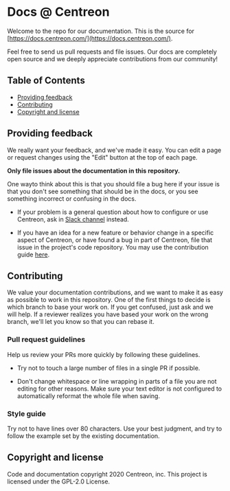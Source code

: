 # Docs @ Centreon
Welcome to the repo for our documentation. This is the source for	
[https://docs.centreon.com/](https://docs.centreon.com/).	

Feel free to send us pull requests and file issues. Our docs are completely	
open source and we deeply appreciate contributions from our community!

## Table of Contents

- [Providing feedback](#providing-feedback)
- [Contributing](#contributing)
- [Copyright and license](#copyright-and-license)

## Providing feedback

We really want your feedback, and we've made it easy. You can edit a page or
request changes using the "Edit" button at the top of each page.

**Only file issues about the documentation in this repository.** 

One wayto think about this is that you should file a bug here if your issue is that you
don't see something that should be in the docs, or you see something incorrect
or confusing in the docs.

- If your problem is a general question about how to configure or use Centreon,
  ask in [Slack channel](https://centreon.github.io/register-slack/) instead.

- If you have an idea for a new feature or behavior change in a specific aspect
  of Centreon, or have found a bug in part of Centreon, file that issue in
  the project's code repository. You may use the contribution guide [here](https://github.com/centreon/centreon/blob/master/CONTRIBUTING.md).

## Contributing

We value your documentation contributions, and we want to make it as easy
as possible to work in this repository. One of the first things to decide is
which branch to base your work on. If you get confused, just ask and we will
help. If a reviewer realizes you have based your work on the wrong branch, we'll
let you know so that you can rebase it.

### Pull request guidelines

Help us review your PRs more quickly by following these guidelines.

* Try not to touch a large number of files in a single PR if possible.

* Don't change whitespace or line wrapping in parts of a file you are not editing for other reasons. Make sure your text editor is not configured to automatically reformat the whole file when saving.


### Style guide

Try not to have lines over 80 characters. Use your best judgment, and try to follow the example 
set by the existing documentation.


## Copyright and license

Code and documentation copyright 2020 Centreon, inc. This project is licensed under the GPL-2.0 License.
